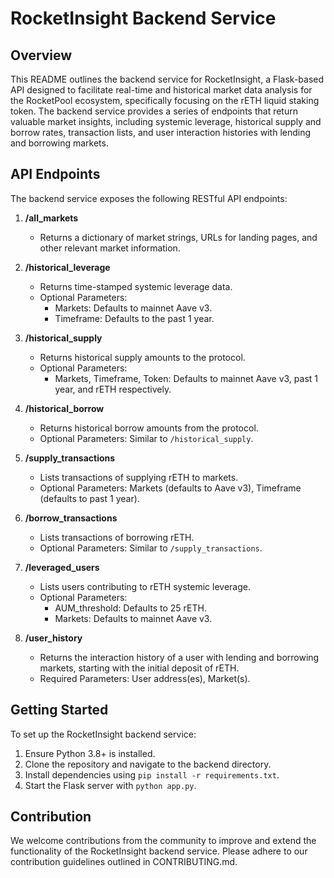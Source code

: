 # RocketInsight Backend Service

## Overview

This README outlines the backend service for RocketInsight, a Flask-based API designed to facilitate real-time and historical market data analysis for the RocketPool ecosystem, specifically focusing on the rETH liquid staking token. The backend service provides a series of endpoints that return valuable market insights, including systemic leverage, historical supply and borrow rates, transaction lists, and user interaction histories with lending and borrowing markets.

## API Endpoints

The backend service exposes the following RESTful API endpoints:

1. **/all_markets**

   - Returns a dictionary of market strings, URLs for landing pages, and other relevant market information.

2. **/historical_leverage**

   - Returns time-stamped systemic leverage data.
   - Optional Parameters:
     - Markets: Defaults to mainnet Aave v3.
     - Timeframe: Defaults to the past 1 year.

3. **/historical_supply**

   - Returns historical supply amounts to the protocol.
   - Optional Parameters:
     - Markets, Timeframe, Token: Defaults to mainnet Aave v3, past 1 year, and rETH respectively.

4. **/historical_borrow**

   - Returns historical borrow amounts from the protocol.
   - Optional Parameters: Similar to `/historical_supply`.

5. **/supply_transactions**

   - Lists transactions of supplying rETH to markets.
   - Optional Parameters: Markets (defaults to Aave v3), Timeframe (defaults to past 1 year).

6. **/borrow_transactions**

   - Lists transactions of borrowing rETH.
   - Optional Parameters: Similar to `/supply_transactions`.

7. **/leveraged_users**

   - Lists users contributing to rETH systemic leverage.
   - Optional Parameters:
     - AUM_threshold: Defaults to 25 rETH.
     - Markets: Defaults to mainnet Aave v3.

8. **/user_history**
   - Returns the interaction history of a user with lending and borrowing markets, starting with the initial deposit of rETH.
   - Required Parameters: User address(es), Market(s).

## Getting Started

To set up the RocketInsight backend service:

1. Ensure Python 3.8+ is installed.
2. Clone the repository and navigate to the backend directory.
3. Install dependencies using `pip install -r requirements.txt`.
4. Start the Flask server with `python app.py`.

## Contribution

We welcome contributions from the community to improve and extend the functionality of the RocketInsight backend service. Please adhere to our contribution guidelines outlined in CONTRIBUTING.md.
